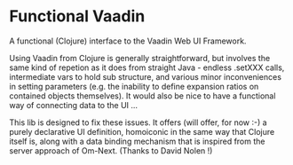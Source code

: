 # Functional Vaadin
A functional (Clojure) interface to the Vaadin Web UI Framework.

Using Vaadin from Clojure is generally straightforward, but involves the same kind of repetion as it does from straight Java - endless .setXXX calls, intermediate vars to hold sub structure, and various minor inconveniences in setting parameters (e.g. the inability to define expansion ratios on contained objects themselves). It would also be nice to have a functional way of connecting data to the UI ...

This lib is designed to fix these issues. It offers (will offer, for now :-) a purely declarative UI definition, homoiconic in the same way that Clojure itself is, along with a data binding mechanism that is inspired from the server approach of Om-Next. (Thanks to David Nolen !)
